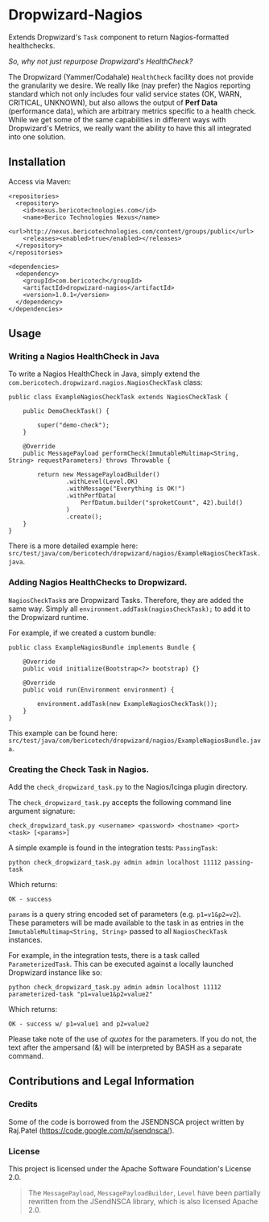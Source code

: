 # Dropwizard-Nagios

Extends Dropwizard's `Task` component to return Nagios-formatted healthchecks.

*So, why not just repurpose Dropwizard's HealthCheck?*

The Dropwizard (Yammer/Codahale) `HealthCheck` facility does not provide the granularity we desire.  We really like (nay prefer) the Nagios reporting standard which not only includes four valid service states (OK, WARN, CRITICAL, UNKNOWN), but also allows the output of **Perf Data** (performance data), which are arbitrary metrics specific to a health check.  While we get some of the same capabilities in different ways with Dropwizard's Metrics, we really want the ability to have this all integrated into one solution.

## Installation

Access via Maven:

```
<repositories>
  <repository>
    <id>nexus.bericotechnologies.com</id>
    <name>Berico Technologies Nexus</name>
    <url>http://nexus.bericotechnologies.com/content/groups/public</url>
    <releases><enabled>true</enabled></releases>
  </repository>
</repositories>

<dependencies>
  <dependency>
    <groupId>com.bericotech</groupId>
    <artifactId>dropwizard-nagios</artifactId>
    <version>1.0.1</version>
  </dependency>
</dependencies>
```

## Usage

### Writing a Nagios HealthCheck in Java

To write a Nagios HealthCheck in Java, simply extend the `com.bericotech.dropwizard.nagios.NagiosCheckTask` class:

```
public class ExampleNagiosCheckTask extends NagiosCheckTask {

    public DemoCheckTask() {

        super("demo-check");
    }

    @Override
    public MessagePayload performCheck(ImmutableMultimap<String, String> requestParameters) throws Throwable {

        return new MessagePayloadBuilder()
                .withLevel(Level.OK)
                .withMessage("Everything is OK!")
                .withPerfData(
                    PerfDatum.builder("sproketCount", 42).build()
                )
                .create();
    }
}
```

There is a more detailed example here: `src/test/java/com/bericotech/dropwizard/nagios/ExampleNagiosCheckTask.java`.

### Adding Nagios HealthChecks to Dropwizard.

`NagiosCheckTask`s are Dropwizard Tasks.  Therefore, they are added the same way.  Simply all `environment.addTask(nagiosCheckTask);` to add it to the Dropwizard runtime.

For example, if we created a custom bundle:

```
public class ExampleNagiosBundle implements Bundle {

    @Override
    public void initialize(Bootstrap<?> bootstrap) {}

    @Override
    public void run(Environment environment) {

        environment.addTask(new ExampleNagiosCheckTask());
    }
}
```

This example can be found here: `src/test/java/com/bericotech/dropwizard/nagios/ExampleNagiosBundle.java`.

### Creating the Check Task in Nagios.

Add the `check_dropwizard_task.py` to the Nagios/Icinga plugin directory.

The `check_dropwizard_task.py` accepts the following command line argument signature:

`check_dropwizard_task.py <username> <password> <hostname> <port> <task> [<params>]`

A simple example is found in the integration tests: `PassingTask`:

`python check_dropwizard_task.py admin admin localhost 11112 passing-task`

Which returns:

`OK - success`

`params` is a query string encoded set of parameters (e.g. `p1=v1&p2=v2`).  These parameters will be made available to the task in as entries in the `ImmutableMultimap<String, String>` passed to all `NagiosCheckTask` instances.

For example, in the integration tests, there is a task called `ParameterizedTask`.  This can be executed against a locally launched Dropwizard instance like so:

`python check_dropwizard_task.py admin admin localhost 11112 parameterized-task "p1=value1&p2=value2"`

Which returns:

`OK - success w/ p1=value1 and p2=value2`

Please take note of the use of *quotes* for the parameters.  If you do not, the text after the ampersand (&) will be interpreted by BASH as a separate command.

## Contributions and Legal Information

### Credits

Some of the code is borrowed from the JSENDNSCA project written by Raj.Patel (https://code.google.com/p/jsendnsca/).


### License

This project is licensed under the Apache Software Foundation's License 2.0.

> The `MessagePayload`, `MessagePayloadBuilder`, `Level` have been partially rewritten from the JSendNSCA library, which is also licensed Apache 2.0.
